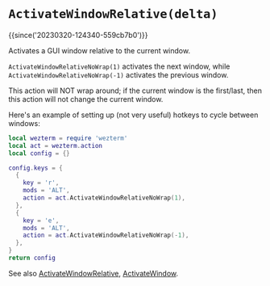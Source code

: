 # `ActivateWindowRelative(delta)`

{{since('20230320-124340-559cb7b0')}}

Activates a GUI window relative to the current window.

`ActivateWindowRelativeNoWrap(1)` activates the next window, while
`ActivateWindowRelativeNoWrap(-1)` activates the previous window.

This action will NOT wrap around; if the current window is the first/last, then this action will not change the current window.

Here's an example of setting up (not very useful) hotkeys to cycle between
windows:

```lua
local wezterm = require 'wezterm'
local act = wezterm.action
local config = {}

config.keys = {
  {
    key = 'r',
    mods = 'ALT',
    action = act.ActivateWindowRelativeNoWrap(1),
  },
  {
    key = 'e',
    mods = 'ALT',
    action = act.ActivateWindowRelativeNoWrap(-1),
  },
}
return config
```

See also [ActivateWindowRelative](ActivateWindowRelative.md),
[ActivateWindow](ActivateWindow.md).
